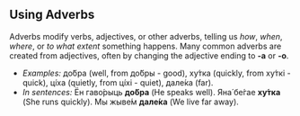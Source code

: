 ## Using Adverbs

Adverbs modify verbs, adjectives, or other adverbs, telling us *how*, *when*, *where*, or *to what extent* something happens. Many common adverbs are created from adjectives, often by changing the adjective ending to **-а** or **-о**.

* *Examples:* до́бра (well, from до́бры - good), ху́тка (quickly, from ху́ткі - quick), цíха (quietly, from цíхі - quiet), дале́ка (far).
* *In sentences:* Ён гаво́рыць **до́бра** (He speaks well). Яна́ бе́гае **ху́тка** (She runs quickly). Мы жыве́м **дале́ка** (We live far away).